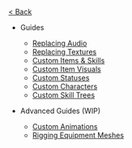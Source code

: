 [< Back](/#)

- Guides

  - [Replacing Audio](Guides/ReplacingAudio.md)
  - [Replacing Textures](Guides/ReplacingTextures.md)
  - [Custom Items & Skills](Guides/Items.md)
  - [Custom Item Visuals](Guides/ItemVisuals.md)
  - [Custom Statuses](Guides/StatusEffects.md)
  - [Custom Characters](Guides/Characters.md)
  - [Custom Skill Trees](Guides/SkillTrees.md)

- Advanced Guides (WIP)

  - [Custom Animations](Guides/Animations.md)
  - [Rigging Equipment Meshes](Guides/Rigging.md)

<!-- empty block so buttom link isn't cut off on mobile. -->
<div style="height:40px; display:block;"></div>